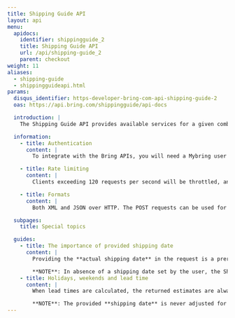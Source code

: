 ```yaml
---
title: Shipping Guide API
layout: api
menu:
  apidocs:
    identifier: shippingguide_2
    title: Shipping Guide API
    url: /api/shipping-guide_2
    parent: checkout
weight: 11
aliases:
  - shipping-guide
  - shippingguideapi.html
params:
  disqus_identifier: https-developer-bring-com-api-shipping-guide-2
  oas: https://api.bring.com/shippingguide/api-docs

  introduction: |
    The Shipping Guide API provides available services for a given combination of sender and recipient locations, including estimated delivery times, prices and environmental data. It also returns logo and human readable service descriptions that can be shown in your checkout. Available services are based on your agreement with Bring (i.e. the customer numbers attached to your user).

  information:
    - title: Authentication
      content: |
        To integrate with the Bring APIs, you will need a Mybring user account with an API key. Information about prerequisites and authentication headers can be found on the general API [Getting Started page](/api/).

    - title: Rate limiting
      content: |
        Clients exceeding 120 requests per second will be throttled, and the response will contain http status code 429. If you have a use case requiring rates above the limit, please contact developer-booking@bring.com for assistance.

    - title: Formats
      content: |
        Both XML and JSON over HTTP. The POST requests can be used for multiple consignments.

  subpages:
    title: Special topics

  guides:
    - title: The importance of provided shipping date
      content: |
        Providing the **actual shipping date** in the request is a prerequisite for getting the correct lead times, as the lead time is always calculated from the day and time when the parcel **arrives** at a Bring terminal. It is recommended to read [this guide](/api/e-commerce-solutions/best-practice-checkout/implement-estimated-delivery/) for a better understanding of how the provided shipping date affects the returned lead time. 

        **NOTE**: In absence of a shipping date set by the user, the Shipping Guide API will default to `now`. If shipping date is set to `now`, lead times will be calculated on the assumption that the packages has just arrived at a terminal.
    - title: Holidays, weekends and lead time
      content: |
        When lead times are calculated, the returned estimates are always adjusted for weekends and official holidays. You will therefore never receive an estimate on a date we do not deliver. You can trust that the returned estimates are as accurate as possible.

        **NOTE**: The provided **shipping date** is never adjusted for weekends and holidays. If you provide a shipping date that happens to be a sunday, the returned lead time would still be calculated with this date as the time the parcel has arrived at a terminal.
---
```

